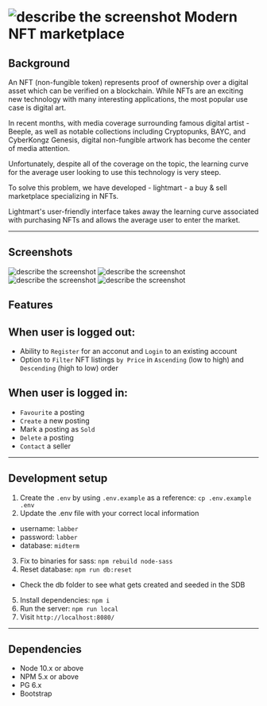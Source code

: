
![describe the screenshot](url)
Modern NFT marketplace
================================

## Background

An NFT (non-fungible token) represents proof of ownership over a digital asset which can be verified on a blockchain. 
While NFTs are an exciting new technology with many interesting applications, the most popular use case is digital art. 

In recent months, with media coverage surrounding famous digital artist - Beeple, as well as notable collections including Cryptopunks, BAYC, and CyberKongz Genesis, digital non-fungible artwork has become the center of media attention.

Unfortunately, despite all of the coverage on the topic, the learning curve for the average user looking to use this technology is very steep. 

To solve this problem, we have developed - lightmart - a buy & sell marketplace specializing in NFTs. 

Lightmart's user-friendly interface takes away the learning curve associated with purchasing NFTs and allows the average user to enter the market. 

***

## Screenshots 

![describe the screenshot](url)
![describe the screenshot](url)
![describe the screenshot](url)
![describe the screenshot](url)

## Features

## When user is logged out:

- Ability to `Register` for an acconut and `Login` to an existing account 
- Option to `Filter` NFT listings `by Price` in `Ascending` (low to high) and `Descending` (high to low) order

## When user is logged in:

- `Favourite` a posting
- `Create` a new posting
- Mark a posting as `Sold`
- `Delete` a posting
- `Contact` a seller 

***

## Development setup

1. Create the `.env` by using `.env.example` as a reference: `cp .env.example .env`
2. Update the .env file with your correct local information 
  - username: `labber` 
  - password: `labber` 
  - database: `midterm`
3. Fix to binaries for sass: `npm rebuild node-sass`
4. Reset database: `npm run db:reset`
  - Check the db folder to see what gets created and seeded in the SDB
5. Install dependencies: `npm i`
6. Run the server: `npm run local`
7. Visit `http://localhost:8080/`

***

## Dependencies 

- Node 10.x or above
- NPM 5.x or above
- PG 6.x
- Bootstrap















